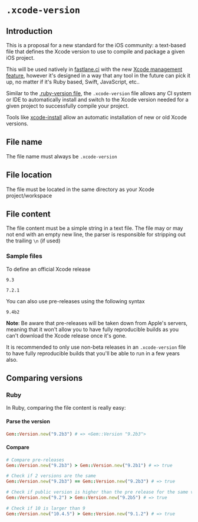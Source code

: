 # `.xcode-version`

## Introduction

This is a proposal for a new standard for the iOS community: a text-based file that defines the Xcode version to use to compile and package a given iOS project.

This will be used natively in [fastlane.ci](https://fastlane.ci) with the new [Xcode management feature](https://github.com/fastlane/ci/pull/819), however it's designed in a way that any tool in the future can pick it up, no matter if it's Ruby based, Swift, JavaScript, etc.. 

Similar to the [.ruby-version file](https://en.wikipedia.org/wiki/Ruby_Version_Manager), the `.xcode-version` file allows any CI system or IDE to automatically install and switch to the Xcode version needed for a given project to successfully compile your project.

Tools like [xcode-install](https://github.com/krausefx/xcode-install) allow an automatic installation of new or old Xcode versions.

## File name

The file name must always be `.xcode-version`

## File location

The file must be located in the same directory as your Xcode project/workspace

## File content

The file content must be a simple string in a text file. The file may or may not end with an empty new line, the parser is responsible for stripping out the trailing `\n` (if used)

### Sample files

To define an official Xcode release

```
9.3
```

```
7.2.1
```

You can also use pre-releases using the following syntax

```
9.4b2
```

**Note**: Be aware that pre-releases will be taken down from Apple's servers, meaning that it won't allow you to have fully reproducible builds as you can't download the Xcode release once it's gone.

It is recommended to only use non-beta releases in an `.xcode-version` file to have fully reproducible builds that you'll be able to run in a few years also.

## Comparing versions

### Ruby

In Ruby, comparing the file content is really easy:

#### Parse the version

```ruby
Gem::Version.new("9.2b3") # => <Gem::Version "9.2b3">
```

#### Compare

```ruby
# Compare pre-releases
Gem::Version.new("9.2b3") > Gem::Version.new("9.2b1") # => true

# Check if 2 versions are the same
Gem::Version.new("9.2b3") == Gem::Version.new("9.2b3") # => true

# Check if public version is higher than the pre release for the same version
Gem::Version.new("9.2") > Gem::Version.new("9.2b5") # => true

# Check if 10 is larger than 9
Gem::Version.new("10.4.5") > Gem::Version.new("9.1.2") # => true
```
